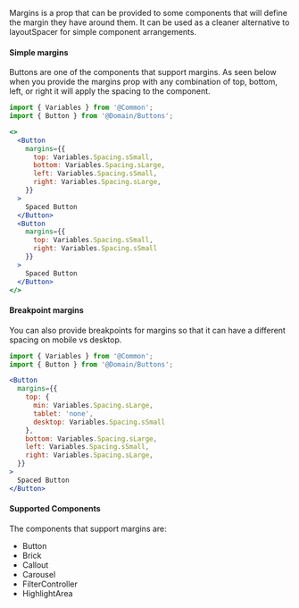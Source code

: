 Margins is a prop that can be provided to some components that will define the margin they
have around them. It can be used as a cleaner alternative to layoutSpacer for simple component
arrangements. 

#### Simple margins

Buttons are one of the components that support margins. As seen below when you provide the
margins prop with any combination of top, bottom, left, or right it will apply the spacing
to the component.

```jsx
import { Variables } from '@Common';
import { Button } from '@Domain/Buttons';

<>
  <Button
    margins={{
      top: Variables.Spacing.sSmall,
      bottom: Variables.Spacing.sLarge,
      left: Variables.Spacing.sSmall,
      right: Variables.Spacing.sLarge,
    }}
  >
    Spaced Button
  </Button>
  <Button
    margins={{
      top: Variables.Spacing.sSmall,
      right: Variables.Spacing.sSmall
    }}
  >
    Spaced Button
  </Button>
</>
```


#### Breakpoint margins

You can also provide breakpoints for margins so that it can have a different spacing on
mobile vs desktop.

```jsx
import { Variables } from '@Common';
import { Button } from '@Domain/Buttons';

<Button
  margins={{
    top: {
      min: Variables.Spacing.sLarge,
      tablet: 'none',
      desktop: Variables.Spacing.sSmall
    },
    bottom: Variables.Spacing.sLarge,
    left: Variables.Spacing.sSmall,
    right: Variables.Spacing.sLarge,
  }}
>
  Spaced Button
</Button>
```

#### Supported Components

The components that support margins are:
* Button
* Brick
* Callout
* Carousel
* FilterController
* HighlightArea

